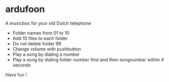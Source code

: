 # ardufoon
A musicbox for your old Dutch telephone

* Folder names from 01 to 10
* Add 10 files to each folder
* Do not delete folder 99
* Change volume with pushbutton 
* Play a song by dialing a number
* Play a song by dialing folder number first and then songnumber within 4 seconds

Have fun !
